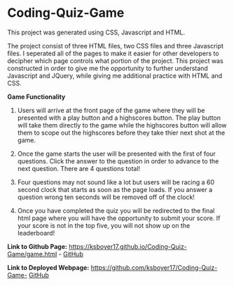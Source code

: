 # Coding-Quiz-Game

This project was generated using CSS, Javascript and HTML.

The project consist of three HTML files, two CSS files and three Javascript files. I seperated all of the pages to make it easier for other developers to decipher which page controls what portion of the project. This project was constructed in order to give me the opportunity to further understand Javascript and JQuery, while giving me additional practice with HTML and CSS.

**Game Functionality**
1. Users will arrive at the front page of the game where they will be presented with a play button and a highscores button. The play button will take them directly to the game while the highscores button will allow them to scope out the highscores before they take thier next shot at the game.

2. Once the game starts the user will be presented with the first of four questions. Click the answer to the question in order to advance to the next question. There are 4 questions total!

3. Four questions may not sound like a lot but users will be racing a 60 second clock that starts as soon as the page loads. If you answer a question wrong ten seconds will be removed off of the clock!

4. Once you have completed the quiz you will be redirected to the final html page where you will have the opportunity to submit your score. If your score is not in the top five, you will not show up on the leaderboard!

**Link to Github Page:**
https://ksboyer17.github.io/Coding-Quiz-Game/game.html -
[GitHub](https://github.com/ksboyer17/Password-Generator)

**Link to Deployed Webpage:**
https://github.com/ksboyer17/Coding-Quiz-Game-
[GitHub](https://github.com/ksboyer17/Coding-Quiz-Game)
